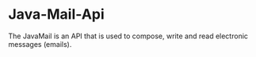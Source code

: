 # Java-Mail-Api
The JavaMail is an API that is used to compose, write and read electronic messages (emails).
